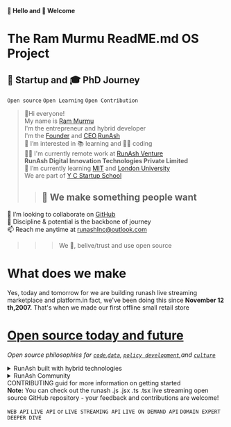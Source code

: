 **👋 Hello and 🎉 Welcome**
# The Ram Murmu ReadME.md OS Project 
## 🚀 Startup and 🎓 PhD Journey 
`Open source` `Open Learning` `Open Contribution`
>👋Hi everyone!<br>
My name is [Ram Murmu](https://github.com/in/linkedin.com)<br>I'm the entrepreneur and hybrid developer<br>I'm the [Founder](url) and [CEO](url),[RunAsh](https://runash.in)<br>
👀 I’m interested in 📚 learning and 🧑‍💻 coding<br>
🧑‍💻 I'm currently remote work at [RunAsh Venture](https://runash.live)<br>
**RunAsh Digital Innovation Technologies Private Limited**<br>
🌱 I’m currently learning  [MIT](https://mit.com) and [London University](https://londonuniversity.com)<br>We are part of [Y C Startup School](www.ycombinator.com)<br>
>> ## 📝 We make something people want
💞️ I’m looking to collaborate on [GitHub](github.com/rammurmu)<br>
🧘 Discipline & potential is the backbone of journey<br>
📫 Reach me anytime at runashInc@outlook.com<br>
>>>We 💖, belive/trust and  use open source 
# What does we make
Yes, today and tomorrow for we are building runash live streaming marketplace and platform.in fact, we've been doing this since <b>November 12 th,2007.</b> That's when we made our first offline small retail store 
# [Open source today and future](https://opensource.guide) 
*Open source philosophies for [`code`](),[`data`](), [`policy development`](),and [`culture`]()*
<details><Summary>RunAsh built with hybrid technologies </Summary>
<p>
Popular programing language and framework 

`React`   
`Hybrid static and React` `Next.js v13` `Next.js flexible React framework` `Hybrid SSG and SSR` `Data fatching SWR or React Query` `TypeScript` `JavaScript` `Babel` `Turbopack` `Monorepo` `Webpack` `Rust` `Tailwind`  `Pro-tailwind` `Prettier` `NextAuth.js` `Vercel` `PlanetScale` `Prisma` `Ruby` `Storybook` `Jeklly`

`aws`

`GCP`


</p>
</details>
<details><Summary>RunAsh Community</Summary>




## An interconnected live retailers & influencers community 
The opene source community is the ❤️ heart of runash live retail streaming and fundamental to how we build software today
<br>
### Contributing to the RunAsh ecosystem<br>
We contribute to the platform we rely on to build and run hybrid runash live streaming while also maintaining our own open source project like<br>
- https://runash.in <br>A live retail streaming platform<br>
- https://runash.live <br>A live sell streaming platform 
#### Appendex
See what's next on our roadmap and let us know if you have any suggestion oh, and by the way,we are always hiring talented,passionate people to join our team

</details>
CONTRIBUTING guid for more information on getting started<br>
<b>Note:</b> You can check out the runash .js  .jsx  .ts  .tsx live streaming open source GitHub repository - your feedback and contributions are welcome!

`WEB API`  `LIVE API` or `LIVE STREAMING API` `LIVE ON DEMAND API` `DOMAIN EXPERT` `DEEPER DIVE` 
<!---

Ram Murmu/rammurmu is a ✨ special ✨ repository because its `README.md` (this file) appears on your GitHub profile.

You can click the Preview link to take a look at your changes.

--->

